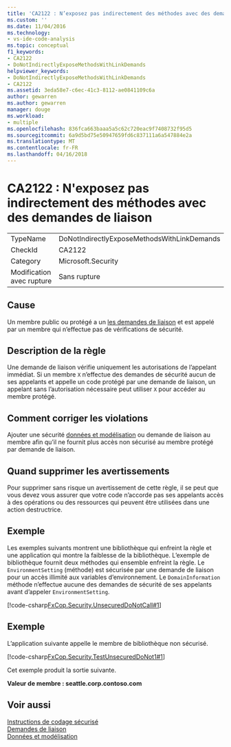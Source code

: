 ```yaml
---
title: 'CA2122 : N’exposez pas indirectement des méthodes avec des demandes de liaison | Documents Microsoft'
ms.custom: ''
ms.date: 11/04/2016
ms.technology:
- vs-ide-code-analysis
ms.topic: conceptual
f1_keywords:
- CA2122
- DoNotIndirectlyExposeMethodsWithLinkDemands
helpviewer_keywords:
- DoNotIndirectlyExposeMethodsWithLinkDemands
- CA2122
ms.assetid: 3eda58e7-c6ec-41c3-8112-ae0841109c6a
author: gewarren
ms.author: gewarren
manager: douge
ms.workload:
- multiple
ms.openlocfilehash: 836fca663baaa5a5c62c720eac9f7408732f95d5
ms.sourcegitcommit: 6a9d5bd75e50947659fd6c837111a6a547884e2a
ms.translationtype: MT
ms.contentlocale: fr-FR
ms.lasthandoff: 04/16/2018
---
```

# <a name="ca2122-do-not-indirectly-expose-methods-with-link-demands"></a>CA2122 : N'exposez pas indirectement des méthodes avec des demandes de liaison
|||  
|-|-|  
|TypeName|DoNotIndirectlyExposeMethodsWithLinkDemands|  
|CheckId|CA2122|  
|Category|Microsoft.Security|  
|Modification avec rupture|Sans rupture|  
  
## <a name="cause"></a>Cause  
 Un membre public ou protégé a un [les demandes de liaison](/dotnet/framework/misc/link-demands) et est appelé par un membre qui n’effectue pas de vérifications de sécurité.  
  
## <a name="rule-description"></a>Description de la règle  
 Une demande de liaison vérifie uniquement les autorisations de l’appelant immédiat. Si un membre `X` n’effectue des demandes de sécurité aucun de ses appelants et appelle un code protégé par une demande de liaison, un appelant sans l’autorisation nécessaire peut utiliser `X` pour accéder au membre protégé.  
  
## <a name="how-to-fix-violations"></a>Comment corriger les violations  
 Ajouter une sécurité [données et modélisation](/dotnet/framework/data/index) ou demande de liaison au membre afin qu’il ne fournit plus accès non sécurisé au membre protégé par demande de liaison.  
  
## <a name="when-to-suppress-warnings"></a>Quand supprimer les avertissements  
 Pour supprimer sans risque un avertissement de cette règle, il se peut que vous devez vous assurer que votre code n’accorde pas ses appelants accès à des opérations ou des ressources qui peuvent être utilisées dans une action destructrice.  
  
## <a name="example"></a>Exemple  
 Les exemples suivants montrent une bibliothèque qui enfreint la règle et une application qui montre la faiblesse de la bibliothèque. L’exemple de bibliothèque fournit deux méthodes qui ensemble enfreint la règle. Le `EnvironmentSetting` (méthode) est sécurisée par une demande de liaison pour un accès illimité aux variables d’environnement. Le `DomainInformation` méthode n’effectue aucune des demandes de sécurité de ses appelants avant d’appeler `EnvironmentSetting`.  
  
 [!code-csharp[FxCop.Security.UnsecuredDoNotCall#1](../code-quality/codesnippet/CSharp/ca2122-do-not-indirectly-expose-methods-with-link-demands_1.cs)]  
  
## <a name="example"></a>Exemple  
 L’application suivante appelle le membre de bibliothèque non sécurisé.  
  
 [!code-csharp[FxCop.Security.TestUnsecuredDoNot1#1](../code-quality/codesnippet/CSharp/ca2122-do-not-indirectly-expose-methods-with-link-demands_2.cs)]  
  
 Cet exemple produit la sortie suivante.  
  
 **Valeur de membre : seattle.corp.contoso.com**   
## <a name="see-also"></a>Voir aussi  
 [Instructions de codage sécurisé](/dotnet/standard/security/secure-coding-guidelines)   
 [Demandes de liaison](/dotnet/framework/misc/link-demands)   
 [Données et modélisation](/dotnet/framework/data/index)